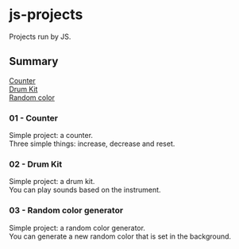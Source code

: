 # js-projects

Projects run by JS.

## Summary 

[Counter](https://github.com/Clemix37/js-projects#01-counter)  
[Drum Kit](https://github.com/Clemix37/js-projects#02-drum-kit)  
[Random color](https://github.com/Clemix37/js-projects#03-random-color)  

### 01 - Counter

Simple project: a counter.  
Three simple things: increase, decrease and reset.  

### 02 - Drum Kit

Simple project: a drum kit.  
You can play sounds based on the instrument.  

### 03 - Random color generator

Simple project: a random color generator.  
You can generate a new random color that is set in the background.  